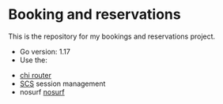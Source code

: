 # Booking and reservations

This is the repository for my bookings and reservations project.

- Go version: 1.17
- Use the:

* [chi router](https://github.com/go-chi/chi)
* [SCS](https://github.com/alexedwards/scs/v2) session management
* nosurf [nosurf](https://github.com/justinas/nosurf)
